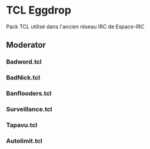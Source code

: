 # TCL Eggdrop 
Pack TCL utilisé dans l'ancien réseau IRC de Espace-IRC 
## Moderator
### Badword.tcl
### BadNick.tcl
### Banflooders.tcl
### Surveillance.tcl
### Tapavu.tcl
### Autolimit.tcl
